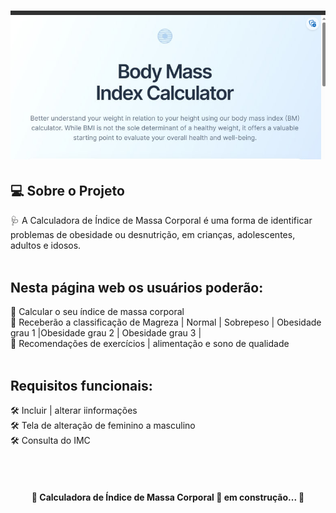 <h1 aling="center">
   <img src="./imagens/logo.png">
</h1>   

## 💻 Sobre o Projeto

   🩺 A Calculadora de Índice de Massa Corporal é uma forma de identificar             problemas de obesidade ou desnutrição, em crianças, adolescentes, adultos e idosos.
   <br>
   <br>
   
## Nesta página web os usuários poderão:

  📍 Calcular o seu índice de massa corporal <br>
  📍 Receberão a classificação  de Magreza | Normal | Sobrepeso | Obesidade grau 1 |Obesidade grau 2 | Obesidade grau 3 |  <br>
  📍 Recomendações de exercícios | alimentação e sono de qualidade  
  <br>

## Requisitos funcionais:
   🛠 Incluir | alterar iinformações <br>
   🛠 Tela de alteração de feminino a masculino <br>
   🛠 Consulta do IMC <br>
   
   <br><br>
    
<h4 align="center"> 
	🚧 Calculadora de Índice de Massa Corporal  🚀 em construção... 🚧
</h4>

